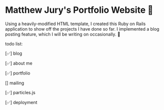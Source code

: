 # Matthew Jury's Portfolio Website 🐯

Using a heavily-modified HTML template, I created this Ruby on Rails application to show off the projects I have done so far. I implemented a blog posting feature, which I will be writing on occasionally. 🔮

todo list:

[✅] blog

[✅] about me

[✅] portfolio

[] mailing 

[✅] particles.js

[✅] deployment
